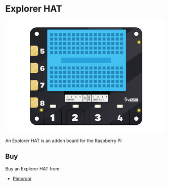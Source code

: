 # Explorer HAT

![Explorer HAT](explorer-hat.png)

An Explorer HAT is an addon board for the Raspberry Pi

## Buy

Buy an Explorer HAT from:

- [Pimoroni](https://shop.pimoroni.com/products/explorer-hat)
